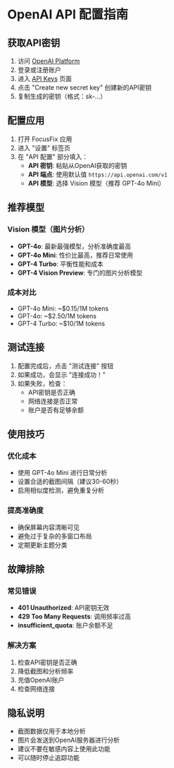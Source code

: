 # OpenAI API 配置指南

## 获取API密钥

1. 访问 [OpenAI Platform](https://platform.openai.com/)
2. 登录或注册账户
3. 进入 [API Keys](https://platform.openai.com/api-keys) 页面
4. 点击 "Create new secret key" 创建新的API密钥
5. 复制生成的密钥（格式：sk-...）

## 配置应用

1. 打开 FocusFix 应用
2. 进入 "设置" 标签页
3. 在 "API 配置" 部分填入：
   - **API 密钥**: 粘贴从OpenAI获取的密钥
   - **API 端点**: 使用默认值 `https://api.openai.com/v1`
   - **API 模型**: 选择 Vision 模型（推荐 GPT-4o Mini）

## 推荐模型

### Vision 模型（图片分析）
- **GPT-4o**: 最新最强模型，分析准确度最高
- **GPT-4o Mini**: 性价比最高，推荐日常使用
- **GPT-4 Turbo**: 平衡性能和成本
- **GPT-4 Vision Preview**: 专门的图片分析模型

### 成本对比
- GPT-4o Mini: ~$0.15/1M tokens
- GPT-4o: ~$2.50/1M tokens
- GPT-4 Turbo: ~$10/1M tokens

## 测试连接

1. 配置完成后，点击 "测试连接" 按钮
2. 如果成功，会显示 "连接成功！"
3. 如果失败，检查：
   - API密钥是否正确
   - 网络连接是否正常
   - 账户是否有足够余额

## 使用技巧

### 优化成本
- 使用 GPT-4o Mini 进行日常分析
- 设置合适的截图间隔（建议30-60秒）
- 启用相似度检测，避免重复分析

### 提高准确度
- 确保屏幕内容清晰可见
- 避免过于复杂的多窗口布局
- 定期更新主题分类

## 故障排除

### 常见错误
- **401 Unauthorized**: API密钥无效
- **429 Too Many Requests**: 调用频率过高
- **insufficient_quota**: 账户余额不足

### 解决方案
1. 检查API密钥是否正确
2. 降低截图和分析频率
3. 充值OpenAI账户
4. 检查网络连接

## 隐私说明

- 截图数据仅用于本地分析
- 图片会发送到OpenAI服务器进行分析
- 建议不要在敏感内容上使用此功能
- 可以随时停止追踪功能
